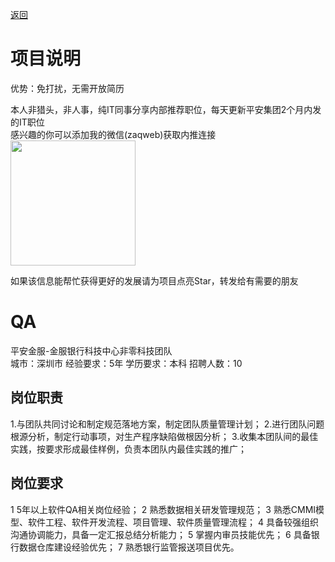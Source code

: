 [返回](../)

# 项目说明

优势：免打扰，无需开放简历

本人非猎头，非人事，纯IT同事分享内部推荐职位，每天更新平安集团2个月内发的IT职位  
感兴趣的你可以添加我的微信(zaqweb)获取内推连接  
<img src="https://github.com/zaqweb/PA-IT-JOBS/blob/master/WechatICode.jpeg"  height="200" width="200">

如果该信息能帮忙获得更好的发展请为项目点亮Star，转发给有需要的朋友

# QA
平安金服-金服银行科技中心非零科技团队  
城市：深圳市 经验要求：5年 学历要求：本科  招聘人数：10

## 岗位职责
1.与团队共同讨论和制定规范落地方案，制定团队质量管理计划；
2.进行团队问题根源分析，制定行动事项，对生产程序缺陷做根因分析；
3.收集本团队间的最佳实践，按要求形成最佳样例，负责本团队内最佳实践的推广；

## 岗位要求
1 5年以上软件QA相关岗位经验；
2 熟悉数据相关研发管理规范；
3 熟悉CMMI模型、软件工程、软件开发流程、项目管理、软件质量管理流程；
4 具备较强组织沟通协调能力，具备一定汇报总结分析能力；
5 掌握内审员技能优先；
6 具备银行数据仓库建设经验优先；
7 熟悉银行监管报送项目优先。




